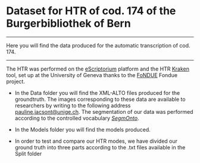 # Dataset for HTR of cod. 174 of the Burgerbibliothek of Bern
******
Here you will find the data produced for the automatic transcription of cod. 174. 
******

The HTR was performed on the [eScriptorium](https://gitlab.inria.fr/scripta/escriptorium) platform and the HTR [Kraken](https://kraken.re/master/index.html) tool, set up at the University of Geneva thanks to the [FoNDUE](https://github.com/FoNDUE-HTR) Fondue project. 

- In the Data folder you will find the XML-ALTO files produced for the groundtruth. The images corresponding to these data are available to researchers by writing to the following address pauline.jacsont@unige.ch. 
The segmentation of our data was performed according to the controlled vocabulary [_SegmOnto_](https://github.com/SegmOnto/Guidelines).

- In the Models folder you will find the models produced. 

- In order to test and compare our HTR modes, we have divided our ground truth into three parts according to the .txt files available in the Split folder 


